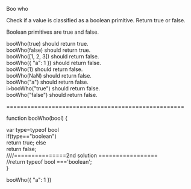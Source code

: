 Boo who  
  
Check if a value is classified as a boolean primitive. Return true or false.  

Boolean primitives are true and false. 
 
booWho(true) should return true.    
booWho(false) should return true.    
booWho([1, 2, 3]) should return false.   
booWho({ "a": 1 }) should return false.   
booWho(1) should return false.   
booWho(NaN) should return false.   
booWho("a") should return false.  
i>booWho("true") should return false.    
booWho("false") should return false. 
 
  ===================================================    
  
function booWho(bool) {
  
 var type=typeof bool   
 if(type=="boolean")  
   return true; 
   else   
   return false;  
   ////===============2nd solution =================	  
   //return typeof bool ==='boolean';  
}  
   
booWho({ "a": 1 })   
